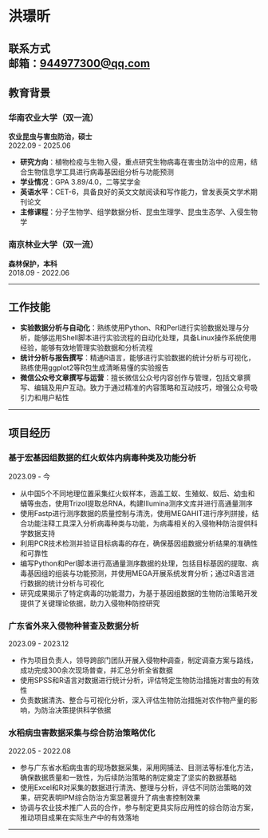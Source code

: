 # 洪璟昕

**联系方式**  
邮箱：[944977300@qq.com](mailto:944977300@qq.com)
---

## 教育背景

### 华南农业大学（双一流）  
**农业昆虫与害虫防治，硕士**  
2022.09 - 2025.06

- **研究方向**：植物检疫与生物入侵，重点研究生物病毒在害虫防治中的应用，结合生物信息学工具进行病毒基因组分析与功能预测
- **学业情况**：GPA 3.89/4.0，二等奖学金
- **英语水平**：CET-6，具备良好的英文文献阅读和写作能力，曾发表英文学术期刊论文
- **主修课程**：分子生物学、组学数据分析、昆虫生理学、昆虫生态学、入侵生物学

### 南京林业大学（双一流）  
**森林保护，本科**  
2018.09 - 2022.06

---

## 工作技能

- **实验数据分析与自动化**：熟练使用Python、R和Perl进行实验数据处理与分析，能够运用Shell脚本进行实验流程的自动化处理，具备Linux操作系统使用经验，能够有效地管理实验数据和分析流程
- **统计分析与报告撰写**：精通R语言，能够进行实验数据的统计分析与可视化，熟练使用ggplot2等R包生成清晰易懂的实验报告
- **微信公众号文章撰写与运营**：擅长微信公众号内容创作与管理，包括文章撰写、编辑及用户互动。致力于通过精准的内容策略和互动技巧，增强公众号吸引力和用户粘性

---

## 项目经历

### 基于宏基因组数据的红火蚁体内病毒种类及功能分析  
2023.09 - 今

- 从中国5个不同地理位置采集红火蚁样本，涵盖工蚁、生殖蚁、蚁后、幼虫和蛹等虫态，使用Trizol提取总RNA，构建Illumina测序文库并进行高通量测序
- 使用Fastp进行测序数据的质量控制与清洗，使用MEGAHIT进行序列拼接，结合功能注释工具深入分析病毒种类与功能，为病毒相关的入侵物种防治提供科学数据支持
- 利用PCR技术检测并验证目标病毒的存在，确保基因组数据分析结果的准确性和可靠性
- 编写Python和Perl脚本进行高通量测序数据的处理，包括目标基因的提取、病毒基因组的组装与功能预测，并使用MEGA开展系统发育分析；通过R语言进行数据的统计分析与可视化
- 研究成果揭示了特定病毒的功能潜力，为基于基因组数据的生物防治策略开发提供了关键理论依据，助力入侵物种防控研究

### 广东省外来入侵物种普查及数据分析  
2023.09 - 2023.12

- 作为项目负责人，领导跨部门团队开展入侵物种调查，制定调查方案与路线，成功完成300余次现场普查，并汇总分析全省数据
- 使用SPSS和R语言对数据进行统计分析，评估特定生物防治措施对害虫的有效性
- 负责数据清洗、整合与可视化分析，深入评估生物防治措施对农作物产量的影响，为防治决策提供科学依据

### 水稻病虫害数据采集与综合防治策略优化  
2022.05 - 2022.08

- 参与广东省水稻病虫害的现场数据采集，采用网捕法、目测法等标准化方法，确保数据质量和一致性，为后续防治策略的制定奠定了坚实的数据基础
- 使用Excel和R对采集的数据进行清洗、整理与分析，评估不同防治策略的效果，研究表明IPM综合防治方案显著提升了病虫害控制效果
- 协调与农业技术推广人员的合作，参与制定更具实际应用性的综合防治方案，推动项目成果在实际生产中的有效落地

---


